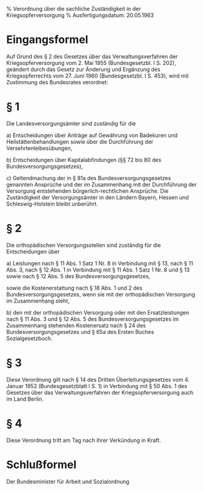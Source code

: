 % Verordnung über die sachliche Zuständigkeit in der Kriegsopferversorgung
% Ausfertigungsdatum: 20.05.1963
 
# Eingangsformel

Auf Grund des § 2 des Gesetzes über das Verwaltungsverfahren der Kriegsopferversorgung vom 2. Mai 1955 (Bundesgesetzbl. I S. 202), geändert durch das Gesetz zur Änderung und Ergänzung des Kriegsopferrechts vom 27. Juni 1960 (Bundesgesetzbl. I S. 453), wird mit Zustimmung des Bundesrates verordnet:

# § 1

Die Landesversorgungsämter sind zuständig für die

a) Entscheidungen über Anträge auf Gewährung von Badekuren und Heilstättenbehandlungen sowie über die Durchführung der Versehrtenleibesübungen,

b) Entscheidungen über Kapitalabfindungen (§§ 72 bis 80 des Bundesversorgungsgesetzes),

c) Geltendmachung der in § 81a des Bundesversorgungsgesetzes genannten Ansprüche und der im Zusammenhang mit der Durchführung der Versorgung entstehenden bürgerlich-rechtlichen Ansprüche. Die Zuständigkeit der Versorgungsämter in den Ländern Bayern, Hessen und Schleswig-Holstein bleibt unberührt.

# § 2

Die orthopädischen Versorgungsstellen sind zuständig für die Entscheidungen über

a) Leistungen nach § 11 Abs. 1 Satz 1 Nr. 8 in Verbindung mit § 13, nach § 11 Abs. 3, nach § 12 Abs. 1 in Verbindung mit § 11 Abs. 1 Satz 1 Nr. 8 und § 13 sowie nach § 12 Abs. 5 des Bundesversorgungsgesetzes,

sowie die Kostenerstattung nach § 18 Abs. 1 und 2 des Bundesversorgungsgesetzes, wenn sie mit der orthopädischen Versorgung im Zusammenhang steht,

b) den mit der orthopädischen Versorgung oder mit den Ersatzleistungen nach § 11 Abs. 3 und § 12 Abs. 5 des Bundesversorgungsgesetzes im Zusammenhang stehenden Kostenersatz nach § 24 des Bundesversorgungsgesetzes und § 65a des Ersten Buches Sozialgesetzbuch.

# § 3

Diese Verordnung gilt nach § 14 des Dritten Überleitungsgesetzes vom 4. Januar 1952 (Bundesgesetzblatt I S. 1) in Verbindung mit § 50 Abs. 1 des Gesetzes über das Verwaltungsverfahren der Kriegsopferversorgung auch im Land Berlin.

# § 4

Diese Verordnung tritt am Tag nach ihrer Verkündung in Kraft.

# Schlußformel

Der Bundesminister für Arbeit und Sozialordnung
